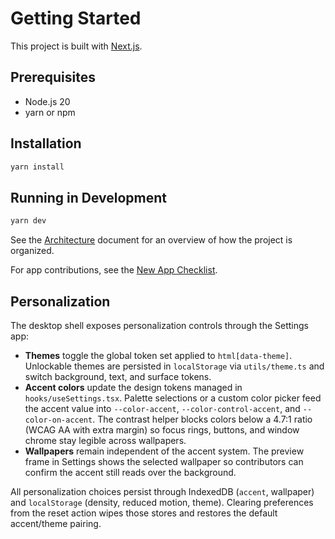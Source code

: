 # Getting Started

This project is built with [Next.js](https://nextjs.org/).

## Prerequisites

- Node.js 20
- yarn or npm

## Installation

```bash
yarn install
```

## Running in Development

```bash
yarn dev
```

See the [Architecture](./architecture.md) document for an overview of how the project is organized.

For app contributions, see the [New App Checklist](./new-app-checklist.md).

## Personalization

The desktop shell exposes personalization controls through the Settings app:

- **Themes** toggle the global token set applied to `html[data-theme]`. Unlockable themes are persisted in `localStorage` via `utils/theme.ts` and switch background, text, and surface tokens.
- **Accent colors** update the design tokens managed in `hooks/useSettings.tsx`. Palette selections or a custom color picker feed the accent value into `--color-accent`, `--color-control-accent`, and `--color-on-accent`. The contrast helper blocks colors below a 4.7:1 ratio (WCAG AA with extra margin) so focus rings, buttons, and window chrome stay legible across wallpapers.
- **Wallpapers** remain independent of the accent system. The preview frame in Settings shows the selected wallpaper so contributors can confirm the accent still reads over the background.

All personalization choices persist through IndexedDB (`accent`, wallpaper) and `localStorage` (density, reduced motion, theme). Clearing preferences from the reset action wipes those stores and restores the default accent/theme pairing.
